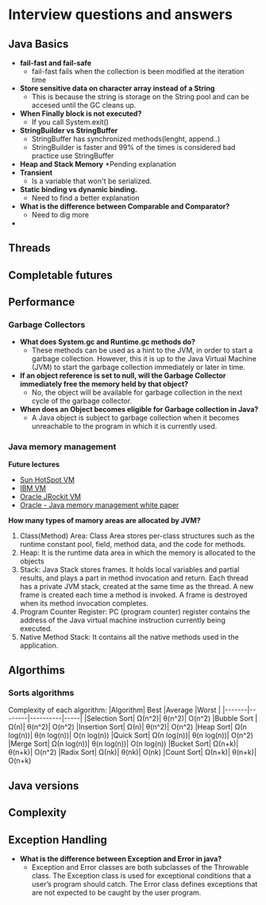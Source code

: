 # Interview questions and answers

## Java Basics
*  **fail-fast and fail-safe**
    * fail-fast fails when the collection is been modified at the iteration time
* **Store sensitive data on character array instead of a String**
    * This is because the string is storage on the String pool and can be accesed until the GC cleans up.
* **When Finally block is not executed?**
    * If you call System.exit()
* **StringBuilder vs StringBuffer**
    * StringBuffer has synchronized methods(lenght, append..)
    * StringBuilder is faster and 99% of the times is considered bad practice use StringBuffer
* **Heap and Stack Memory**
    *Pending explanation
* **Transient**
    * Is a variable that won't be serialized.
* **Static binding vs dynamic binding.**
    * Need to find a better explanation
* **What is the difference between Comparable and Comparator?**
    * Need to dig more
*
## Threads

## Completable futures

## Performance

### Garbage Collectors
* **What does System.gc and Runtime.gc methods do?**
    * These methods can be used as a hint to the JVM, in order to start a garbage collection. However, this it is up to the Java Virtual Machine (JVM) to start the garbage collection immediately or later in time.
* **If an object reference is set to null, will the Garbage Collector immediately free the memory held by that object?**
    * No, the object will be available for garbage collection in the next cycle of the garbage collector.
* **When does an Object becomes eligible for Garbage collection in Java?**
    * A Java object is subject to garbage collection when it becomes unreachable to the program in which it is currently used.

### Java memory management
**Future lectures**
* [Sun HotSpot VM](https://javaeesupportpatterns.blogspot.com/2011/08/java-heap-space-hotspot-vm.html)
* [IBM VM](https://javaeesupportpatterns.blogspot.com/2012/02/java-heap-space-ibm-vm.html)
* [Oracle JRockit VM](https://javaeesupportpatterns.blogspot.com/2012/02/java-heap-space-jrockit-vm.html)
* [Oracle - Java memory management white paper](http://java.sun.com/j2se/reference/whitepapers/memorymanagement_whitepaper.pdf)

**How many types of mamory areas are allocated by JVM?**
1. Class(Method) Area: Class Area stores per-class structures such as the runtime constant pool, field, method data, and the code for methods.
2. Heap: It is the runtime data area in which the memory is allocated to the objects
3. Stack: Java Stack stores frames. It holds local variables and partial results, and plays a part in method invocation and return. Each thread has a private JVM stack, created at the same time as the thread. A new frame is created each time a method is invoked. A frame is destroyed when its method invocation completes.
4. Program Counter Register: PC (program counter) register contains the address of the Java virtual machine instruction currently being executed.
5. Native Method Stack: It contains all the native methods used in the application.

## Algorthims

### Sorts algorithms
 Complexity of each algorithm:
|Algorithm|	Best |Average |Worst |
|-------|--------|----------|-----|
|Selection Sort|	Ω(n^2)|	θ(n^2)|	O(n^2)
|Bubble Sort	|Ω(n)|	θ(n^2)|	O(n^2)
|Insertion Sort|	Ω(n)|	θ(n^2)|	O(n^2)
|Heap Sort|	Ω(n log(n))|	θ(n log(n))|	O(n log(n))
|Quick Sort|	Ω(n log(n))|	θ(n log(n))|	O(n^2)
|Merge Sort|	Ω(n log(n))|	θ(n log(n))|	O(n log(n))
|Bucket Sort|	Ω(n+k)|	θ(n+k)|	O(n^2)
|Radix Sort|	Ω(nk)|	θ(nk)|	O(nk)
|Count Sort|	Ω(n+k)|	θ(n+k)|	O(n+k)



## Java versions

## Complexity

## Exception Handling
* **What is the difference between Exception and Error in java?**
    * Exception and Error classes are both subclasses of the Throwable class. The Exception class is used for exceptional conditions that a user’s program should catch. The Error class defines exceptions that are not expected to be caught by the user program.